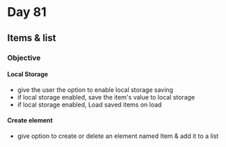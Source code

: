 # Day 81

## Items & list

### Objective

#### Local Storage

- give the user the option to enable local storage saving
- if local storage enabled, save the item's value to local storage
- if local storage enabled, Load saved items on load

#### Create element

- give option to create or delete an element named Item & add it to a list
